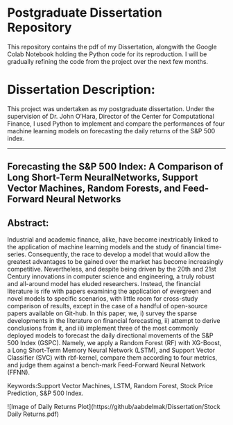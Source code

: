 # Postgraduate Dissertation Repository
 
This repository contains the pdf of my Dissertation, alongwith the Google Colab Notebook holding the Python code for its reproduction. I will be gradually refining the code from the project over the next few months.

# Dissertation Description:

This project was undertaken as my postgraduate dissertation. Under the supervision of Dr. John O’Hara, Director of the Center for Computational Finance, I used Python to implement and compare the performances of four machine learning models on forecasting the daily returns of the S&P 500 index.

----------------------------------------------------------------------------------------------------------------------------------------------

## Forecasting the S&P 500 Index: A Comparison of Long Short-Term NeuralNetworks, Support Vector Machines, Random Forests, and Feed-Forward Neural Networks

## Abstract: 
Industrial and academic finance, alike, have become inextricably linked to the application of machine learning models and the study of financial time-series.  Consequently, the race to develop a model that would allow the greatest advantages to be gained over the market has become increasingly competitive. Nevertheless, and despite being driven by the 20th and 21st Century innovations in computer science and engineering, a truly robust and all-around model has eluded researchers. Instead, the financial literature is rife with papers examining the application of evergreen and novel models to specific scenarios, with little room for cross-study comparison of results, except in the case of a handful of open-source papers available on Git-hub. In this paper, we, i) survey the sparse developments in the literature on financial forecasting, ii) attempt to derive conclusions from it, and iii) implement three of the most commonly deployed models to forecast the daily directional movements of the S&P 500 Index (GSPC). Namely, we apply a Random Forest (RF) with XG-Boost, a Long Short-Term Memory Neural Network (LSTM), and Support Vector Classifier (SVC) with rbf-kernel, compare them according to four metrics, and judge them against a bench-mark Feed-Forward Neural Network (FFNN).

Keywords:Support Vector Machines, LSTM, Random Forest, Stock Price Prediction, S&P 500 Index.


![Image of Daily Returns Plot](https://github/aabdelmak/Dissertation/Stock Daily Returns.pdf)
